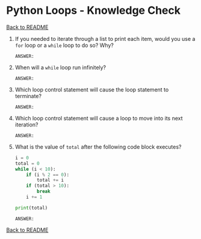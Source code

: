 # Python Loops - Knowledge Check

[Back to README](README.md)

1. If you needed to iterate through a list to print each item, would you use a `for` loop or a `while` loop to do so? Why?
    ```
    ANSWER:
    ```

2. When will a `while` loop run infinitely?
    ```
    ANSWER:
    ```

3. Which loop control statement will cause the loop statement to terminate?
    ```
    ANSWER:
    ```

4. Which loop control statement will cause a loop to move into its next iteration?
    ```
    ANSWER:
    ```

5. What is the value of `total` after the following code block executes?
    ```py
    i = 0
    total = 0
    while (i < 10):
        if (i % 2 == 0):
            total += i
        if (total > 10):
            break
        i += 1

    print(total)
    ```
    ```
    ANSWER:
    ```

[Back to README](README.md)